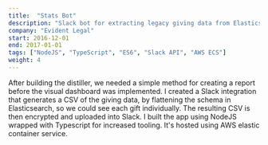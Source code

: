 ```yaml
---
title:  "Stats Bot"
description: "Slack bot for extracting legacy giving data from Elasticsearch"
company: "Evident Legal"
start: 2016-12-01
end: 2017-01-01
tags: ["NodeJS", "TypeScript", "ES6", "Slack API", "AWS ECS"]
weight: 4
---
```

After building the distiller, we needed a simple method for creating a report before the visual dashboard was implemented. I created a Slack integration that generates a CSV of the giving data, by flattening the schema in Elasticsearch, so we could see each gift individually. The resulting CSV is then encrypted and uploaded into Slack. I built the app using NodeJS wrapped with Typescript for increased tooling. It's hosted using AWS elastic container service.